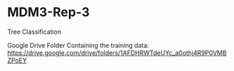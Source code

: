 # MDM3-Rep-3
Tree Classification

Google Drive Folder Containing the training data:
https://drive.google.com/drive/folders/1AFDHRWTdeUYc_a0othj4R9P0VMBZPoEY
